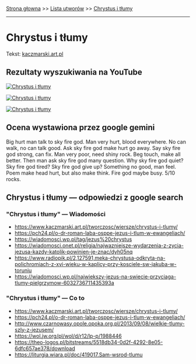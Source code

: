 [Strona głowna](../index.md) >> [Lista utworów](../list.md) >> [Chrystus i tłumy](93.md)

---

# Chrystus i tłumy

Tekst: [kaczmarski.art.pl](https://www.kaczmarski.art.pl/tworczosc/wiersze/chrystus-i-tlumy/)

## Rezultaty wyszukiwania na YouTube

[![Chrystus i tłumy](http://img.youtube.com/vi/fUo5hl11JQo/0.jpg)](https://www.youtube.com/watch?v=fUo5hl11JQo "Chrystus i kupcy - YouTube")

[![Chrystus i tłumy](http://img.youtube.com/vi/3zImATjplCU/0.jpg)](https://www.youtube.com/watch?v=3zImATjplCU "Chrystus i kupcy - YouTube")

[![Chrystus i tłumy](http://img.youtube.com/vi/DwMLnze5S4U/0.jpg)](https://www.youtube.com/watch?v=DwMLnze5S4U "P. Gintrowski, J. Kaczmarski, Z. Łapiński - Chrystus i kupcy  Tekst - YouTube")

## Ocena wystawiona przez google gemini

Big hurt man talk to sky fire god. Man very hurt, blood everywhere. No can walk, no can talk good. Ask sky fire god make hurt go away. Say sky fire god strong, can fix. Man very poor, need shiny rock. Beg touch, make all better. Then man ask sky fire god many question. Why sky fire god quiet? Sky fire god tired? Sky fire god give up? Something no good, man feel. Poem make head hurt, but also make think. Fire god maybe busy. 5/10 rocks.


## Chrystus i tłumy — odpowiedzi z google search

### "Chrystus i tłumy" — Wiadomości

 - <https://www.kaczmarski.art.pl/tworczosc/wiersze/chrystus-i-tlumy/>
 - <https://pch24.pl/o-dr-roman-laba-osppe-jezus-i-tlum-w-ewangeliach/>
 - <https://wiadomosci.wp.pl/tag/jezus%20chrystus>
 - <https://wiadomosci.onet.pl/religia/najwazniejsze-wydarzenia-z-zycia-jezusa-kazdy-katolik-powinien-je-znac/dyh05nq>
 - <https://www.radiopik.pl/2,127591,meka-chrystusa-odkryta-na-polichromiach-z-xvi-wieku-w-kaplicy-przy-kosciele-sw-jakuba-w-toruniu>
 - <https://wiadomosci.wp.pl/najwiekszy-jezus-na-swiecie-przyciaga-tlumy-pielgrzymow-6032736711435393a>

### "Chrystus i tłumy" — Co to

 - <https://www.kaczmarski.art.pl/tworczosc/wiersze/chrystus-i-tlumy/>
 - <https://pch24.pl/o-dr-roman-laba-osppe-jezus-i-tlum-w-ewangeliach/>
 - <http://www.czarnowasy.opole.opoka.org.pl/2013/09/08/wielkie-tlumy-szly-z-jezusem/>
 - <https://wol.jw.org/pl/wol/d/r12/lp-p/1988446>
 - <https://theo-logos.pl/bitstreams/5518db34-0d2f-4292-8e05-6dfc657ae378/download>
 - <https://liturgia.wiara.pl/doc/419017.Sam-wsrod-tlumu>

